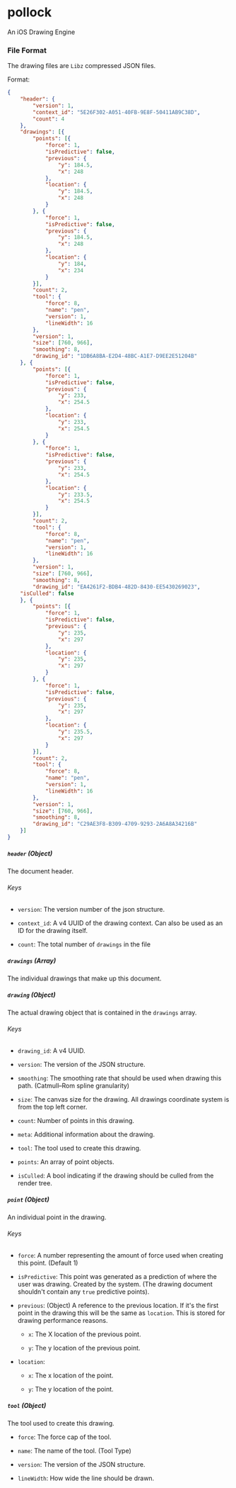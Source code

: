 # pollock

An iOS Drawing Engine

### File Format

The drawing files are `Libz` compressed JSON files.

Format:

```json
{
	"header": {
		"version": 1,
		"context_id": "5E26F302-A051-40FB-9E8F-50411AB9C38D",
		"count": 4
	},
	"drawings": [{
		"points": [{
			"force": 1,
			"isPredictive": false,
			"previous": {
				"y": 184.5,
				"x": 248
			},
			"location": {
				"y": 184.5,
				"x": 248
			}
		}, {
			"force": 1,
			"isPredictive": false,
			"previous": {
				"y": 184.5,
				"x": 248
			},
			"location": {
				"y": 184,
				"x": 234
			}
		}],
		"count": 2,
		"tool": {
			"force": 8,
			"name": "pen",
			"version": 1,
			"lineWidth": 16
		},
		"version": 1,
		"size": [760, 966],
		"smoothing": 8,
		"drawing_id": "1DB6A8BA-E2D4-48BC-A1E7-D9EE2E51204B"
	}, {
		"points": [{
			"force": 1,
			"isPredictive": false,
			"previous": {
				"y": 233,
				"x": 254.5
			},
			"location": {
				"y": 233,
				"x": 254.5
			}
		}, {
			"force": 1,
			"isPredictive": false,
			"previous": {
				"y": 233,
				"x": 254.5
			},
			"location": {
				"y": 233.5,
				"x": 254.5
			}
		}],
		"count": 2,
		"tool": {
			"force": 8,
			"name": "pen",
			"version": 1,
			"lineWidth": 16
		},
		"version": 1,
		"size": [760, 966],
		"smoothing": 8,
		"drawing_id": "EA4261F2-BDB4-482D-8430-EE5430269023",
    "isCulled": false
	}, {
		"points": [{
			"force": 1,
			"isPredictive": false,
			"previous": {
				"y": 235,
				"x": 297
			},
			"location": {
				"y": 235,
				"x": 297
			}
		}, {
			"force": 1,
			"isPredictive": false,
			"previous": {
				"y": 235,
				"x": 297
			},
			"location": {
				"y": 235.5,
				"x": 297
			}
		}],
		"count": 2,
		"tool": {
			"force": 8,
			"name": "pen",
			"version": 1,
			"lineWidth": 16
		},
		"version": 1,
		"size": [760, 966],
		"smoothing": 8,
		"drawing_id": "C29AE3F8-B309-4709-9293-2A6A8A34216B"
	}]
}
```

##### `header` (Object)

The document header.

###### Keys

- `version`: The version number of the json structure.

- `context_id`: A v4 UUID of the drawing context. Can also be used as an ID for the drawing itself.

- `count`: The total number of `drawings` in the file

##### `drawings` (Array)

The individual drawings that make up this document.

##### `drawing` (Object)

The actual drawing object that is contained in the `drawings` array.

###### Keys

- `drawing_id`: A v4 UUID.

- `version`: The version of the JSON structure.

- `smoothing`: The smoothing rate that should be used when drawing this path. (Catmull–Rom spline granularity)

- `size`: The canvas size for the drawing. All drawings coordinate system is from the top left corner.

- `count`: Number of points in this drawing.

- `meta`: Additional information about the drawing.

- `tool`: The tool used to create this drawing.

- `points`: An array of point objects.

- `isCulled`: A bool indicating if the drawing should be culled from the render tree.

##### `point` (Object)

An individual point in the drawing.

###### Keys

- `force`: A number representing the amount of force used when creating this point. (Default 1)

- `isPredictive`: This point was generated as a prediction of where the user was drawing. Created by the system. (The drawing document shouldn't contain any `true` predictive points).

- `previous`: (Object) A reference to the previous location. If it's the first point in the drawing this will be the same as `location`. This is stored for drawing performance reasons.

  - `x`: The X location of the previous point.

  - `y`: The y location of the previous point.

- `location`:

  - `x`: The x location of the point.

  - `y`: The y location of the point.

##### `tool` (Object)

The tool used to create this drawing.

- `force`: The force cap of the tool.

- `name`: The name of the tool. (Tool Type)

- `version`: The version of the JSON structure.

- `lineWidth`: How wide the line should be drawn.
